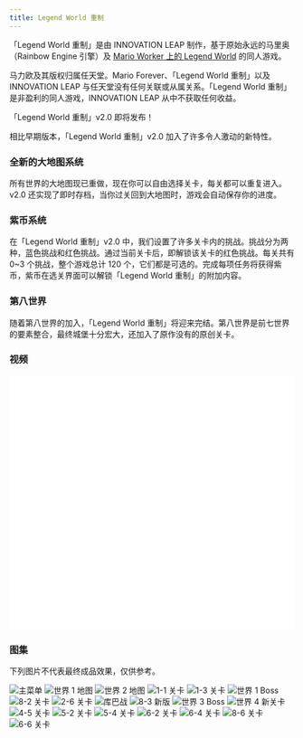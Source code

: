 ```yaml
---
title: Legend World 重制
---
```


「Legend World 重制」是由 INNOVATION LEAP 制作，基于原始永远的马里奥（Rainbow Engine 引擎）及 [Mario Worker 上的 Legend World](/cn/legend-world-remake/legend-world-on-mario-worker) 的同人游戏。

马力欧及其版权归属任天堂。Mario Forever、「Legend World 重制」以及 INNOVATION LEAP 与任天堂没有任何关联或从属关系。「Legend World 重制」是非盈利的同人游戏，INNOVATION LEAP 从中不获取任何收益。

「Legend World 重制」v2.0 即将发布！

相比早期版本，「Legend World 重制」v2.0 加入了许多令人激动的新特性。

### 全新的大地图系统

所有世界的大地图现已重做，现在你可以自由选择关卡，每关都可以重复进入。v2.0 还实现了即时存档，当你过关回到大地图时，游戏会自动保存你的进度。

### 紫币系统

在「Legend World 重制」v2.0 中，我们设置了许多关卡内的挑战。挑战分为两种，蓝色挑战和红色挑战。通过当前关卡后，即解锁该关卡的红色挑战。每关共有 0~3 个挑战，整个游戏总计 120 个，它们都是可选的。完成每项任务将获得紫币，紫币在选关界面可以解锁「Legend World 重制」的附加内容。

### 第八世界

随着第八世界的加入，「Legend World 重制」将迎来完结。第八世界是前七世界的要素整合，最终城堡十分宏大，还加入了原作没有的原创关卡。

### 视频

<iframe style="width: 100%;" src="//player.bilibili.com/player.html?isOutside=true&aid=614547542&bvid=BV1ph4y1G7to&cid=1158903770&p=1&autoplay=0" scrolling="no" frameborder="no" framespacing="0" allowfullscreen="true"></iframe>

<iframe style="width: 100%;" src="//player.bilibili.com/player.html?isOutside=true&aid=392439028&bvid=BV1Td4y1j7HD&cid=1604111040&p=1&autoplay=0" scrolling="no" frameborder="no" framespacing="0" allowfullscreen="true"></iframe>

<iframe style="width: 100%;" src="//player.bilibili.com/player.html?isOutside=true&aid=213387499&bvid=BV1Ea411Y7nS&cid=583383663&p=1&autoplay=0" scrolling="no" frameborder="no" framespacing="0" allowfullscreen="true"></iframe>

### 图集

下列图片不代表最终成品效果，仅供参考。

<div class="image-gallery">
<img src="/images/lwr2.0-mainmenu.webp" alt="主菜单" />
<img src="/images/lwr2.0-w1map.webp" alt="世界 1 地图" />
<img src="/images/lwr2.0-w2map.webp" alt="世界 2 地图" />
<img src="/images/lwr2.0-1-1.webp" alt="1-1 关卡" />
<img src="/images/lwr2.0-1-3.webp" alt="1-3 关卡" />
<img src="/images/lwr2.0-1-boss.webp" alt="世界 1 Boss" />
<img src="/images/lwr2.0-8-2.webp" alt="8-2 关卡" />
<img src="/images/lwr2.0-2-6.webp" alt="2-6 关卡" />
<img src="/images/lwr2.0-bowser.webp" alt="库巴战" />
<img src="/images/lwr2.0-8-3-new.webp" alt="8-3 新版" />
<img src="/images/lwr2.0-3-b.webp" alt="世界 3 Boss" />
<img src="/images/lwr2.0-4-new.webp" alt="世界 4 新关卡" />
<img src="/images/lwr2.0-4-5.webp" alt="4-5 关卡" />
<img src="/images/lwr2.0-5-2.webp" alt="5-2 关卡" />
<img src="/images/lwr2.0-5-4.webp" alt="5-4 关卡" />
<img src="/images/lwr2.0-6-2.webp" alt="6-2 关卡" />
<img src="/images/lwr2.0-6-4.webp" alt="6-4 关卡" />
<img src="/images/lwr2.0-8-6.webp" alt="8-6 关卡" />
<img src="/images/lwr2.0-6-6.webp" alt="6-6 关卡" />
</div>
